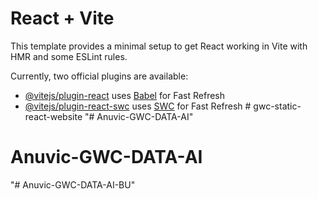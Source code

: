 # React + Vite

This template provides a minimal setup to get React working in Vite with HMR and some ESLint rules.

Currently, two official plugins are available:

- [@vitejs/plugin-react](https://github.com/vitejs/vite-plugin-react/blob/main/packages/plugin-react/README.md) uses [Babel](https://babeljs.io/) for Fast Refresh
- [@vitejs/plugin-react-swc](https://github.com/vitejs/vite-plugin-react-swc) uses [SWC](https://swc.rs/) for Fast Refresh
#   g w c - s t a t i c - r e a c t - w e b s i t e  
 "# Anuvic-GWC-DATA-AI" 
# Anuvic-GWC-DATA-AI
"# Anuvic-GWC-DATA-AI-BU" 
